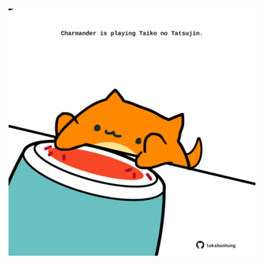 <!-- built at 25/02/2024, 09:00:44 UTC -->
<p align="center">
  <img width="500" height="500" src="./ReadmeImage.svg">
</p>
